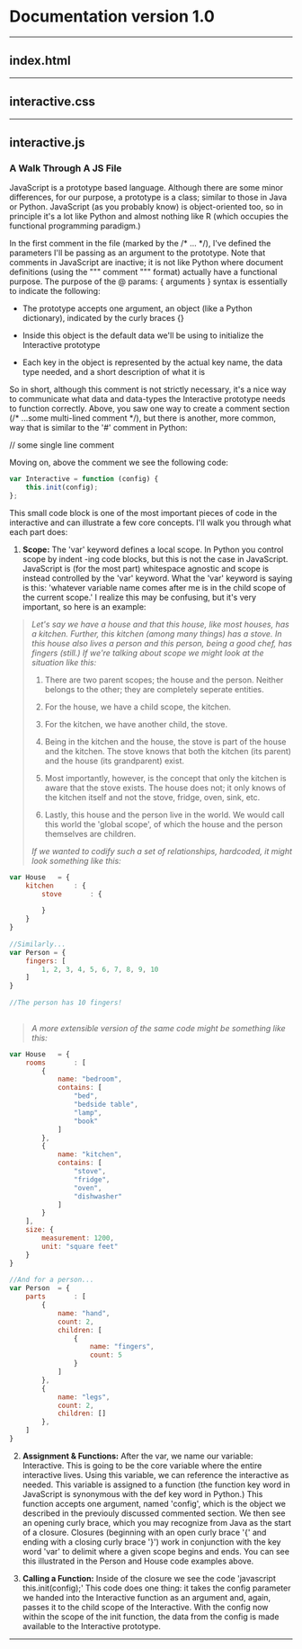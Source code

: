 # **Documentation version 1.0**
---
## **index.html**


---
## **interactive.css**


---
## **interactive.js**

### **A Walk Through A JS File**

JavaScript is a prototype based language. Although there are some minor differences,
for our purpose, a prototype is a class; similar to those in Java or Python. JavaScript
(as you probably know) is object-oriented too, so in principle it's a lot like Python 
and almost nothing like R (which occupies the functional programming paradigm.)

In the first comment in the file (marked by the /* ... */), I've defined the parameters 
I'll be passing as an argument to the prototype. Note that comments in JavaScript are
inactive; it is not like Python where document definitions (using the """ comment """ 
format) actually have a functional purpose. The purpose of the @ params: { arguments } 
syntax is essentially to indicate the following:

* The prototype accepts one argument, an object (like a Python dictionary), indicated by
the curly braces {}

* Inside this object is the default data we'll be using to initialize the Interactive
prototype

* Each key in the object is represented by the actual key name, the data type needed, and
a short description of what it is

So in short, although this comment is not strictly necessary, it's a nice way to communicate
what data and data-types the Interactive prototype needs to function correctly. Above, you 
saw one way to create a comment section (/* ...some multi-lined comment */), but there is 
another, more common, way that is similar to the '#' comment in Python: 

// some single line comment

Moving on, above the comment we see the following code:

~~~~javascript
var Interactive = function (config) {
	this.init(config);
};
~~~~

This small code block is one of the most important pieces of code in the interactive and can
illustrate a few core concepts. I'll walk you through what each part does:


1. **Scope:** The 'var' keyword defines a local scope. In Python you control scope by indent
-ing code blocks, but this is not the case in JavaScript. JavaScript is (for the most part) 
whitespace agnostic and scope is instead controlled by the 'var' keyword. What the 'var' 
keyword is saying is this: 'whatever variable name comes after me is in the child scope of 
the current scope.' I realize this may be confusing, but it's very important, so here is an 
example: 

> *Let's say we have a house and that this house, like most houses, has a kitchen. Further,*
> *this kitchen (among many things) has a stove. In this house also lives a person and this*
> *person, being a good chef, has fingers (still.) If we're talking about scope we might look*
> *at the situation like this:*
> 
> 1. There are two parent scopes; the house and the person. Neither belongs to the other; they
> are completely seperate entities.
> 
> 2. For the house, we have a child scope, the kitchen.
> 
> 3. For the kitchen, we have another child, the stove. 
> 
> 4. Being in the kitchen and the house, the stove is part of the house and the kitchen. The 
> stove knows that both the kitchen (its parent) and the house (its grandparent) exist.
> 
> 5. Most importantly, however, is the concept that only the kitchen is aware that the stove 
> exists. The house does not; it only knows of the kitchen itself and not the stove, fridge, 
> oven, sink, etc. 
> 
> 6. Lastly, this house and the person live in the world. We would call this world the 
> 'global scope', of which the house and the person themselves are children.
> 
> *If we wanted to codify such a set of relationships, hardcoded, it might look something*
> *like this:*

~~~~javascript
var House 	= {
	kitchen		: {
		stove		: {
 
 		}
 	}
}
 
//Similarly...
var Person = {
 	fingers: [
 		1, 2, 3, 4, 5, 6, 7, 8, 9, 10
 	]
}
 
//The person has 10 fingers!
 
~~~~

> *A more extensible version of the same code might be something like this:*
 
~~~~javascript
var House 	= {
 	rooms		: [
 		{
 			name: "bedroom",
 			contains: [
 				"bed",
 				"bedside table",
 				"lamp",
 				"book"
 			]
 		},
 		{
 			name: "kitchen",
 			contains: [
 				"stove",
 				"fridge",
 				"oven",
 				"dishwasher"
 			]
 		}
 	],
 	size: {
 		measurement: 1200,
 		unit: "square feet"
 	}
}
 
//And for a person...
var Person 	= {
 	parts 		: [
 		{
 			name: "hand",
 			count: 2,
 			children: [
 				{
 					name: "fingers",
 					count: 5
 				}
 			]
 		},
 		{
 			name: "legs",
 			count: 2,
 			children: []
 		},
 	]
} 
~~~~

2. **Assignment & Functions:** After the var, we name our variable: Interactive. This is going 
to be the core variable where the entire interactive lives. Using this variable, we can 
reference the interactive as needed. This variable is assigned to a function (the function key
word in JavaScript is synonymous with the def key word in Python.) This function accepts one 
argument, named 'config', which is the object we described in the previouly discussed commented
section. We then see an opening curly brace, which you may recognize from Java as the start of 
a closure. Closures (beginning with an open curly brace '{' and ending with a closing curly 
brace '}') work in conjunction with the key word 'var' to delimit where a given scope begins 
and ends. You can see this illustrated in the Person and House code examples above. 

3. **Calling a Function:** Inside of the closure we see the code 'javascript this.init(config);'
This code does one thing: it takes the config parameter we handed into the Interactive function
as an argument and, again, passes it to the child scope of the Interactive. With the config
now within the scope of the init function, the data from the config is made available to the
Interactive prototype. 

---

